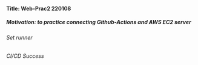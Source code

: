 #### Title: Web-Prac2 220108
##### Motivation: to practice connecting Github-Actions and AWS EC2 server 
###### Set runner
###### CI/CD Success
